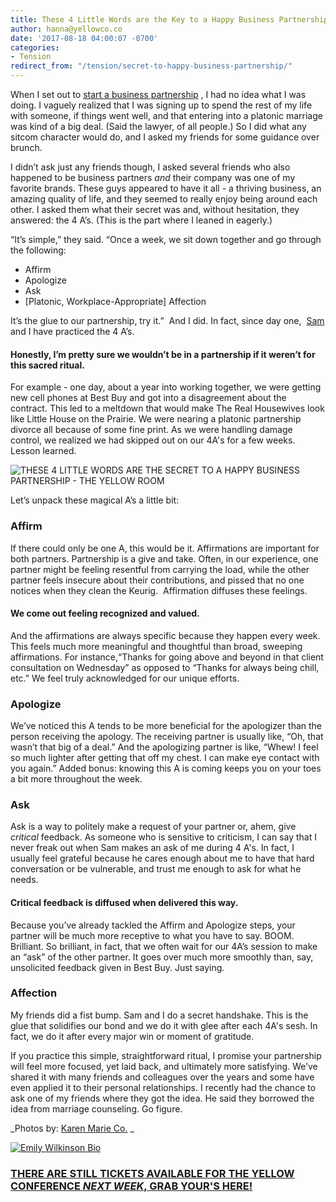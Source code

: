 ```yaml
---
title: These 4 Little Words are the Key to a Happy Business Partnership
author: hanna@yellowco.co
date: '2017-08-18 04:00:07 -0700'
categories:
- Tension
redirect_from: "/tension/secret-to-happy-business-partnership/"
---
```


When I set out to [start a business partnership](https://wilkinsonmazzeo.com/) , I had no idea what I was doing. I vaguely realized that I was signing up to spend the rest of my life with someone, if things went well, and that entering into a platonic marriage was kind of a big deal. (Said the lawyer, of all people.) So I did what any sitcom character would do, and I asked my friends for some guidance over brunch.

I didn’t ask just any friends though, I asked several friends who also happened to be business partners _and_ their company was one of my favorite brands. These guys appeared to have it all - a thriving business, an amazing quality of life, and they seemed to really enjoy being around each other. I asked them what their secret was and, without hesitation, they answered: the 4 A’s. (This is the part where I leaned in eagerly.)

“It’s simple,” they said. “Once a week, we sit down together and go through the following:

*   Affirm
*   Apologize
*   Ask
*   [Platonic, Workplace-Appropriate] Affection

It’s the glue to our partnership, try it.”  And I did. In fact, since day one,  [Sam](https://wilkinsonmazzeo.com/sam-mazzeo/) and I have practiced the 4 A’s.

#### **Honestly, I’m pretty sure we wouldn’t be in a partnership if it weren’t for this sacred ritual.**

For example - one day, about a year into working together, we were getting new cell phones at Best Buy and got into a disagreement about the contract. This led to a meltdown that would make The Real Housewives look like Little House on the Prairie. We were nearing a platonic partnership divorce all because of some fine print. As we were handling damage control, we realized we had skipped out on our 4A's for a few weeks. Lesson learned.

![THESE 4 LITTLE WORDS ARE THE SECRET TO A HAPPY BUSINESS PARTNERSHIP - THE YELLOW ROOM](https://s3.amazonaws.com/yellow-files/blog/2017/08/MG_5071-1.jpg "THESE 4 LITTLE WORDS ARE THE SECRET TO A HAPPY BUSINESS PARTNERSHIP - THE YELLOW ROOM")

Let’s unpack these magical A’s a little bit:

### **Affirm**

If there could only be one A, this would be it. Affirmations are important for both partners. Partnership is a give and take. Often, in our experience, one partner might be feeling resentful from carrying the load, while the other partner feels insecure about their contributions, and pissed that no one notices when they clean the Keurig.  Affirmation diffuses these feelings.

#### **We come out feeling recognized and valued.**

And the affirmations are always specific because they happen every week. This feels much more meaningful and thoughtful than broad, sweeping affirmations. For instance,“Thanks for going above and beyond in that client consultation on Wednesday” as opposed to “Thanks for always being chill, etc.” We feel truly acknowledged for our unique efforts.

### **Apologize**

We’ve noticed this A tends to be more beneficial for the apologizer than the person receiving the apology. The receiving partner is usually like, “Oh, that wasn’t that big of a deal.” And the apologizing partner is like, “Whew! I feel so much lighter after getting that off my chest. I can make eye contact with you again.” Added bonus: knowing this A is coming keeps you on your toes a bit more throughout the week.

### **Ask**

Ask is a way to politely make a request of your partner or, ahem, give *critical* feedback. As someone who is sensitive to criticism, I can say that I never freak out when Sam makes an ask of me during 4 A's. In fact, I usually feel grateful because he cares enough about me to have that hard conversation or be vulnerable, and trust me enough to ask for what he needs.

#### **Critical feedback is diffused when delivered this way.**

Because you’ve already tackled the Affirm and Apologize steps, your partner will be much more receptive to what you have to say. BOOM. Brilliant. So brilliant, in fact, that we often wait for our 4A’s session to make an “ask” of the other partner. It goes over much more smoothly than, say, unsolicited feedback given in Best Buy. Just saying.

### **Affection**

My friends did a fist bump. Sam and I do a secret handshake. This is the glue that solidifies our bond and we do it with glee after each 4A's sesh. In fact, we do it after every major win or moment of gratitude.

If you practice this simple, straightforward ritual, I promise your partnership will feel more focused, yet laid back, and ultimately more satisfying. We’ve shared it with many friends and colleagues over the years and some have even applied it to their personal relationships. I recently had the chance to ask one of my friends where they got the idea. He said they borrowed the idea from marriage counseling. Go figure.

_Photos by: [Karen Marie Co.](http://www.karenmarie.co/) _

[![Emily Wilkinson Bio](https://s3.amazonaws.com/yellow-files/blog/2017/08/Emily-Wilkinson-Bio.jpg)](https://www.instagram.com/em_wilkinson/)

### [THERE ARE STILL TICKETS AVAILABLE FOR THE YELLOW CONFERENCE _NEXT WEEK_, GRAB YOUR'S HERE!](http://yellowco.co/conference/)
